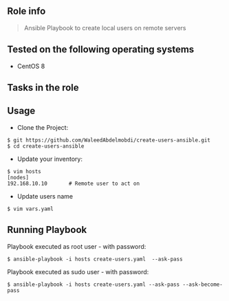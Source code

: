 ## Role info

> Ansible Playbook to create local users on remote servers


## Tested on the following operating systems

- CentOS 8

## Tasks in the role


## Usage

- Clone the Project:

```
$ git https://github.com/WaleedAbdelmobdi/create-users-ansible.git
$ cd create-users-ansible
```

- Update your inventory:

```
$ vim hosts
[nodes]
192.168.10.10       # Remote user to act on
```

- Update users name 

```
$ vim vars.yaml
```


## Running Playbook


Playbook executed as root user - with password:

```
$ ansible-playbook -i hosts create-users.yaml  --ask-pass
```

Playbook executed as sudo user - with password:

```
$ ansible-playbook -i hosts create-users.yaml --ask-pass --ask-become-pass
```


